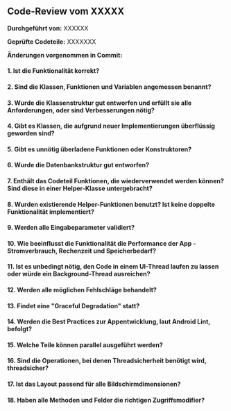 
## Code-Review vom XXXXX

**Durchgeführt von:**  XXXXXX

**Geprüfte Codeteile:** XXXXXXX

**Änderungen vorgenommen in Commit:** 

#### 1. Ist die Funktionalität korrekt?


#### 2. Sind die Klassen, Funktionen und Variablen angemessen benannt?


#### 3. Wurde die Klassenstruktur gut entworfen und erfüllt sie alle Anforderungen, oder sind Verbesserungen nötig?


#### 4. Gibt es Klassen, die aufgrund neuer Implementierungen überflüssig geworden sind?


#### 5. Gibt es unnötig überladene Funktionen oder Konstruktoren?


#### 6. Wurde die Datenbankstruktur gut entworfen?


#### 7. Enthält das Codeteil Funktionen, die wiederverwendet werden können? Sind diese in einer Helper-Klasse untergebracht?


#### 8. Wurden existierende Helper-Funktionen benutzt? Ist keine doppelte Funktionalität implementiert?


#### 9. Werden alle Eingabeparameter validiert?


#### 10. Wie beeinflusst die Funktionalität die Performance der App - Stromverbrauch, Rechenzeit und Speicherbedarf?


#### 11. Ist es unbedingt nötig, den Code in einem UI-Thread laufen zu lassen oder würde ein Background-Thread ausreichen?


#### 12. Werden alle möglichen Fehlschläge behandelt?


#### 13. Findet eine "Graceful Degradation" statt?


#### 14. Werden die Best Practices zur Appentwicklung, laut Android Lint, befolgt?


#### 15. Welche Teile können parallel ausgeführt werden?


#### 16. Sind die Operationen, bei denen Threadsicherheit benötigt wird, threadsicher?


#### 17. Ist das Layout passend für alle Bildschirmdimensionen?


#### 18. Haben alle Methoden und Felder die richtigen Zugriffsmodifier?
